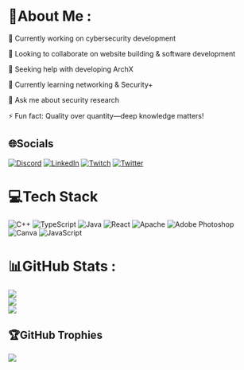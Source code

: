 # 💫About Me :
🔭 Currently working on cybersecurity development

👥 Looking to collaborate on website building & software development

🤝 Seeking help with developing ArchX

🌱 Currently learning networking & Security+

💬 Ask me about security research

⚡ Fun fact: Quality over quantity—deep knowledge matters!

## 🌐Socials
[![Discord](https://img.shields.io/badge/Discord-%237289DA.svg?logo=discord&logoColor=white)](htttps://discord.gg/https://discord.gg/Sn8a8fmv) [![LinkedIn](https://img.shields.io/badge/LinkedIn-%230077B5.svg?logo=linkedin&logoColor=white)](https://linkedin.com/in/amit-kumar-47b24a330/) [![Twitch](https://img.shields.io/badge/Twitch-%239146FF.svg?logo=Twitch&logoColor=white)](https://twitch.tv/ak_sharma0) [![Twitter](https://img.shields.io/badge/Twitter-%231DA1F2.svg?logo=Twitter&logoColor=white)](https://twitter.com/AK5_Sharma) 

# 💻Tech Stack
![C++](https://img.shields.io/badge/c++-%2300599C.svg?style=for-the-badge&logo=c%2B%2B&logoColor=white) ![TypeScript](https://img.shields.io/badge/typescript-%23007ACC.svg?style=for-the-badge&logo=typescript&logoColor=white) ![Java](https://img.shields.io/badge/java-%23ED8B00.svg?style=for-the-badge&logo=java&logoColor=white) ![React](https://img.shields.io/badge/react-%2320232a.svg?style=for-the-badge&logo=react&logoColor=%2361DAFB) ![Apache](https://img.shields.io/badge/apache-%23D42029.svg?style=for-the-badge&logo=apache&logoColor=white) ![Adobe Photoshop](https://img.shields.io/badge/adobephotoshop-%2331A8FF.svg?style=for-the-badge&logo=adobephotoshop&logoColor=white) ![Canva](https://img.shields.io/badge/Canva-%2300C4CC.svg?style=for-the-badge&logo=Canva&logoColor=white) ![JavaScript](https://img.shields.io/badge/javascript-%23323330.svg?style=for-the-badge&logo=javascript&logoColor=%23F7DF1E)
# 📊GitHub Stats :
![](https://github-readme-stats.vercel.app/api?username=aksharma02&theme=radical&hide_border=false&include_all_commits=false&count_private=true)<br/>
![](https://github-readme-streak-stats.herokuapp.com/?user=aksharma02&theme=radical&hide_border=false)<br/>
![](https://github-readme-stats.vercel.app/api/top-langs/?username=aksharma02&theme=radical&hide_border=false&include_all_commits=false&count_private=true&layout=compact)

## 🏆GitHub Trophies
![](https://github-trophies.vercel.app/?username=aksharma02&theme=radical&no-frame=false&no-bg=false&margin-w=4)
